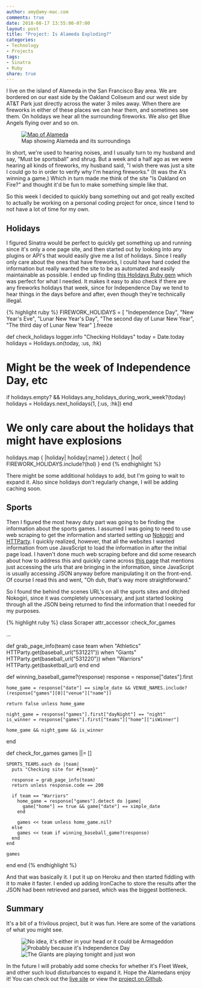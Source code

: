 ```yaml
---
author: amy@amy-mac.com
comments: true
date: 2018-08-17 13:55:00-07:00
layout: post
title: "Project: Is Alameda Exploding?"
categories:
- Technology
- Projects
tags:
- Sinatra
- Ruby
share: true
---
```


I live on the island of Alameda in the San Francisco Bay area. We are bordered on our east side by the Oakland Coliseum and our west side by AT&T Park just directly across the water 3 miles away. When there are fireworks in either of these places we can hear them, and sometimes see them. On holidays we hear all the surrounding fireworks. We also get Blue Angels flying over and so on.

<figure>
  <a class="th" href="{{site.url}}/images/alameda-island.jpg" title="Larger image of map of Alameda">
    <img src="{{site.url}}/images/alameda-island.jpg" alt="Map of Alameda" />
  </a>
  <figcaption>Map showing Alameda and its surroundings</figcaption>
</figure>

In short, we're used to hearing noises, and I usually turn to my husband and say, "Must be sportsball" and shrug. But a week and a half ago as we were hearing all kinds of fireworks, my husband said, "I wish there was just a site I could go to in order to verify why I'm hearing fireworks." (It was the A's winning a game.) Which in turn made me think of the site "Is Oakland on Fire?" and thought it'd be fun to make something simple like that.

So this week I decided to quickly bang something out and got really excited to actually be working on a personal coding project for once, since I tend to not have a lot of time for my own.

## Holidays

I figured Sinatra would be perfect to quickly get something up and running since it's only a one page site, and then started out by looking into any plugins or API's that would easily give me a list of holidays. Since I really only care about the ones that have fireworks, I could have hard coded the information but really wanted the site to be as automated and easily maintainable as possible. I ended up finding <a href="https://github.com/holidays/holidays" target="_blank">this Holidays Ruby gem</a> which was perfect for what I needed. It makes it easy to also check if there are any fireworks holidays that week, since for Independence Day we tend to hear things in the days before and after, even though they're technically illegal.

{% highlight ruby %}
FIREWORK_HOLIDAYS = [
  "Independence Day",
  "New Year's Eve",
  "Lunar New Year's Day",
  "The second day of Lunar New Year",
  "The third day of Lunar New Year"
].freeze

def check_holidays
  logger.info "Checking Holidays"
  today = Date.today
  holidays = Holidays.on(today, :us, :hk)

  # Might be the week of Independence Day, etc
  if holidays.empty? && Holidays.any_holidays_during_work_week?(today)
    holidays = Holidays.next_holidays(1, [:us, :hk])
  end

  # We only care about the holidays that might have explosions
  holidays.map { |holiday| holiday[:name] }.detect { |hol| FIREWORK_HOLIDAYS.include?(hol) }
end
{% endhighlight %}

There might be some additional holidays to add, but I'm going to wait to expand it. Also since holidays don't regularly change, I will be adding caching soon.

## Sports
Then I figured the most heavy duty part was going to be finding the information about the sports games. I assumed I was going to need to use web scraping to get the information and started setting up <a href="http://www.nokogiri.org/" target="_blank">Nokogiri</a> and <a href="https://github.com/jnunemaker/httparty" target="_blank">HTTParty</a>. I quickly realized, however, that all the websites I wanted information from use JavaScript to load the information in after the initial page load. I haven't done much web scraping before and did some research about how to address this and quickly came across <a href="https://gohighbrow.com/scraping-javascript-heavy-websites/" target="_blank">this page</a> that mentions just accessing the urls that are bringing in the information, since JavaScript is usually accessing JSON anyway before manipulating it on the front-end. Of course I read this and went, "Oh duh, that's way more straightforward."

So I found the behind the scenes URL's on all the sports sites and ditched Nokogiri, since it was completely unnecessary, and just started looking through all the JSON being returned to find the information that I needed for my purposes.

{% highlight ruby %}
class Scraper
  attr_accessor :check_for_games

  ...

  def grab_page_info(team)
    case team
    when "Athletics"
      HTTParty.get(baseball_url("531221"))
    when "Giants"
      HTTParty.get(baseball_url("531220"))
    when "Warriors"
      HTTParty.get(basketball_url)
    end
  end

  def winning_baseball_game?(response)
    response = response["dates"].first

    home_game = response["date"] == simple_date && VENUE_NAMES.include?(response["games"][0]["venue"]["name"])

    return false unless home_game

    night_game = response["games"].first["dayNight"] == "night"
    is_winner = response["games"].first["teams"]["home"]["isWinner"]

    home_game && night_game && is_winner
  end

  def check_for_games
    games ||= []

    SPORTS_TEAMS.each do |team|
      puts "Checking site for #{team}"

      response = grab_page_info(team)
      return unless response.code == 200

      if team == "Warriors"
        home_game = response["games"].detect do |game|
          game["home"] == true && game["date"] == simple_date
        end

        games << team unless home_game.nil?
      else
        games << team if winning_baseball_game?(response)
      end
    end

    games
  end
end
{% endhighlight %}

And that was basically it. I put it up on Heroku and then started fiddling with it to make it faster. I ended up adding IronCache to store the results after the JSON had been retrieved and parsed, which was the biggest bottleneck.

## Summary
It's a bit of a frivilous project, but it was fun. Here are some of the variations of what you might see.

<figure>
  <img src="{{site.url}}/images/alameda_exploding1.jpg" alt="No idea, it's either in your head or it could be Armageddon">
  <img src="{{site.url}}/images/alameda_exploding2.jpg" alt="Probably because it's Independence Day">
  <img src="{{site.url}}/images/alameda_exploding3.jpg" alt="The Giants are playing tonight and just won">
</figure>

In the future I will probably add some checks for whether it's Fleet Week, and other such loud disturbances to expand it. Hope the Alamedans enjoy it! You can check out the <a href="http://isalamedaexploding.com">live site</a> or view the <a href="https://github.com/amy-mac/alameda_exploding">project on Github</a>.
